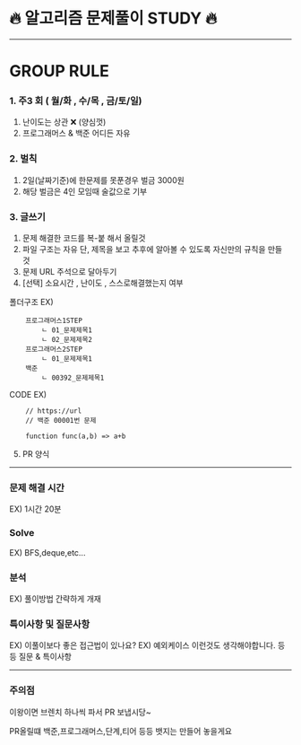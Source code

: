 # 🔥 알고리즘 문제풀이 STUDY 🔥

---

# GROUP RULE

### 1. 주3 회 ( 월/화 , 수/목 , 금/토/일)

1. 난이도는 상관 ❌ (양심껏)
2. 프로그래머스 & 백준 어디든 자유

### 2. 벌칙

1. 2일(날짜기준)에 한문제를 못푼경우 벌금 3000원
2. 해당 벌금은 4인 모임때 술값으로 기부

### 3. 글쓰기

1. 문제 해결한 코드를 복-붙 해서 올릴것
2. 파일 구조는 자유 단, 제목을 보고 추후에 알아볼 수 있도록 자신만의 규칙을 만들 것
3. 문제 URL 주석으로 달아두기
4. [선택] 소요시간 , 난이도 , 스스로해결했는지 여부

폴더구조 EX)

```
    프로그래머스1STEP
        ㄴ 01_문제제목1
        ㄴ 02_문제제목2
    프로그래머스2STEP
        ㄴ 01_문제제목1
    백준
        ㄴ 00392_문제제목1
```

CODE EX)

```
    // https://url
    // 백준 00001번 문제

    function func(a,b) => a+b
```
5. PR 양식
---

### 문제 해결 시간
EX) 1시간 20분

### Solve
EX) BFS,deque,etc...

### 분석
EX) 풀이방법 간략하게 개재

### 특이사항 및 질문사항
EX) 이풀이보다 좋은 접근법이 있나요?
EX) 예외케이스 이런것도 생각해야합니다.
등등 질문 & 특이사항

---

### 주의점


이왕이면 브렌치 하나씩 파서 PR 보냅시당~

PR올릴떄 백준,프로그래머스,단계,티어 등등 뱃지는 만들어 놓을게요
